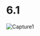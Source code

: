 # 6.1
![Capture1](https://user-images.githubusercontent.com/118763065/219552004-abb8872e-5231-4e8a-a4a2-98d149a053d1.PNG)
